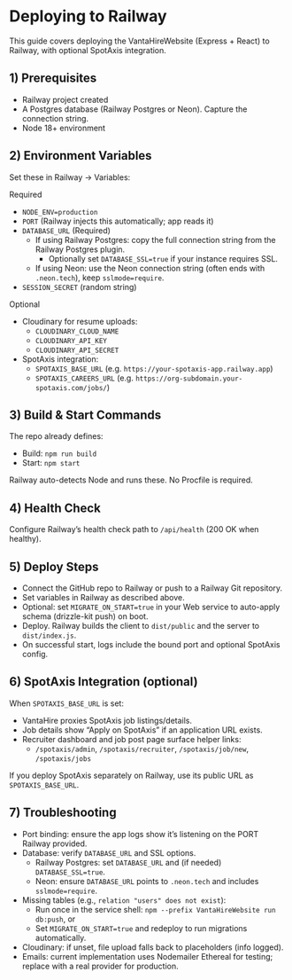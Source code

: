 # Deploying to Railway

This guide covers deploying the VantaHireWebsite (Express + React) to Railway, with optional SpotAxis integration.

## 1) Prerequisites
- Railway project created
- A Postgres database (Railway Postgres or Neon). Capture the connection string.
- Node 18+ environment

## 2) Environment Variables
Set these in Railway → Variables:

Required
- `NODE_ENV=production`
- `PORT` (Railway injects this automatically; app reads it)
- `DATABASE_URL` (Required)
  - If using Railway Postgres: copy the full connection string from the Railway Postgres plugin.
    - Optionally set `DATABASE_SSL=true` if your instance requires SSL.
  - If using Neon: use the Neon connection string (often ends with `.neon.tech`), keep `sslmode=require`.
- `SESSION_SECRET` (random string)

Optional
- Cloudinary for resume uploads:
  - `CLOUDINARY_CLOUD_NAME`
  - `CLOUDINARY_API_KEY`
  - `CLOUDINARY_API_SECRET`
- SpotAxis integration:
  - `SPOTAXIS_BASE_URL` (e.g. `https://your-spotaxis-app.railway.app`)
  - `SPOTAXIS_CAREERS_URL` (e.g. `https://org-subdomain.your-spotaxis.com/jobs/`)

## 3) Build & Start Commands
The repo already defines:
- Build: `npm run build`
- Start: `npm start`

Railway auto-detects Node and runs these. No Procfile is required.

## 4) Health Check
Configure Railway’s health check path to `/api/health` (200 OK when healthy).

## 5) Deploy Steps
- Connect the GitHub repo to Railway or push to a Railway Git repository.
- Set variables in Railway as described above.
- Optional: set `MIGRATE_ON_START=true` in your Web service to auto-apply schema (drizzle-kit push) on boot.
- Deploy. Railway builds the client to `dist/public` and the server to `dist/index.js`.
- On successful start, logs include the bound port and optional SpotAxis config.

## 6) SpotAxis Integration (optional)
When `SPOTAXIS_BASE_URL` is set:
- VantaHire proxies SpotAxis job listings/details.
- Job details show “Apply on SpotAxis” if an application URL exists.
- Recruiter dashboard and job post page surface helper links:
  - `/spotaxis/admin`, `/spotaxis/recruiter`, `/spotaxis/job/new`, `/spotaxis/jobs`

If you deploy SpotAxis separately on Railway, use its public URL as `SPOTAXIS_BASE_URL`.

## 7) Troubleshooting
- Port binding: ensure the app logs show it’s listening on the PORT Railway provided.
- Database: verify `DATABASE_URL` and SSL options.
  - Railway Postgres: set `DATABASE_URL` and (if needed) `DATABASE_SSL=true`.
  - Neon: ensure `DATABASE_URL` points to `.neon.tech` and includes `sslmode=require`.
- Missing tables (e.g., `relation "users" does not exist`):
  - Run once in the service shell: `npm --prefix VantaHireWebsite run db:push`, or
  - Set `MIGRATE_ON_START=true` and redeploy to run migrations automatically.
- Cloudinary: if unset, file upload falls back to placeholders (info logged).
- Emails: current implementation uses Nodemailer Ethereal for testing; replace with a real provider for production.
